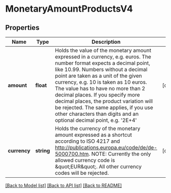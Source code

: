 # MonetaryAmountProductsV4

## Properties
Name | Type | Description | Notes
------------ | ------------- | ------------- | -------------
**amount** | **float** | Holds the value of the monetary amount expressed in a currency, e.g. euros. The number format expects a decimal point, like 10.99. Numbers without a decimal point are taken as a unit of the given currency, e.g. 10 is taken as 10 euros. The value has to have no more than 2 decimal places. If you specify more decimal places, the product variation will be rejected. The same applies, if you use other characters than digits and an optional decimal point, e.g. &#x27;2E+4&#x27; | [optional] 
**currency** | **string** | Holds the currency of the monetary amount expressed as a shortcut according to ISO 4217 and http://publications.europa.eu/code/de/de-5000700.htm. NOTE: Currently the only allowed currency code is \&quot;EUR\&quot;. All other currency codes will be rejected. | [optional] 

[[Back to Model list]](../../README.md#documentation-for-models) [[Back to API list]](../../README.md#documentation-for-api-endpoints) [[Back to README]](../../README.md)

